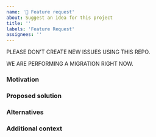 ```yaml
---
name: '🚀 Feature request'
about: Suggest an idea for this project
title: ''
labels: 'Feature Request'
assignees: ''
---
```


PLEASE DON'T CREATE NEW ISSUES USING THIS REPO.

WE ARE PERFORMING A MIGRATION RIGHT NOW.

### Motivation

<!-- A clear and concise description of what the motivation for the -->
<!-- new feature is, and what problem it is solving. -->

### Proposed solution

<!-- A clear and concise description of the feature you would like -->
<!-- to add, and how it solves the motivating problem. -->

### Alternatives

<!-- A clear and concise description of any alternative solutions -->
<!-- or features you've considered, and why you're proposed solution is -->
<!-- better. -->

### Additional context

<!-- Add any other context or screenshots about the feature request -->
<!-- here. -->
